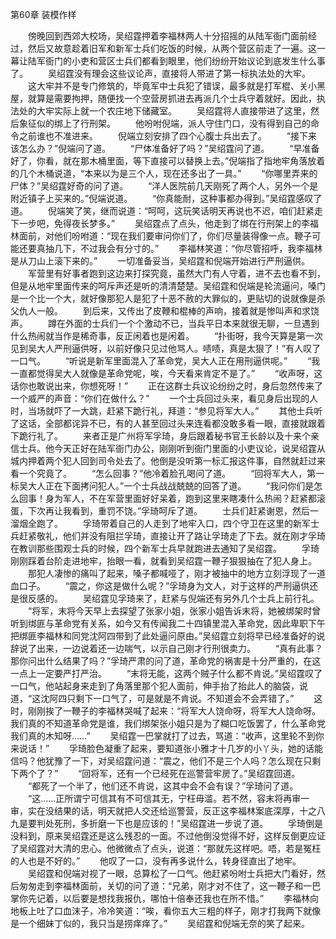 第60章 装模作样

　　傍晚回到西郊大校场，吴绍霆押着李福林两人十分招摇的从陆军衙门面前经过，然后又故意趁着旧军和新军士兵们吃饭的时候，从两个营区前走了一遍。这一幕让陆军衙门的小吏和营区士兵们都看到眼里，他们纷纷开始议论到底发生什么事了。
　　吴绍霆没有理会这些议论声，直接将人带进了第一标执法处的大牢。
　　这大牢并不是专门修筑的，毕竟军中士兵犯了错误，最多就是打军棍、关小黑屋，就算是需要拘押，随便找一个空营房抓进去再派几个士兵守着就好。因此，执法处的大牢实际上就一个农庄地下储藏室。
　　吴绍霆将人直接带进了这里，然后象征似的绑上了行刑架。
　　他吩咐倪端，派人守住门口，没有得到自己的命令之前谁也不准进来。
　　倪端立刻安排了四个心腹士兵出去了。
　　“接下来该怎么办？”倪端问了道。
　　“尸体准备好了吗？”吴绍霆问了道。
　　“早准备好了，你看，就在那木桶里面，等下直接可以替换上去。”倪端指了指地牢角落放着的几个木桶说道，“本来以为是三个人，现在还多出了一具。”
　　“你哪里弄来的尸体？”吴绍霆好奇的问了道。
　　“洋人医院前几天刚死了两个人，另外一个是附近镇子上买来的。”倪端说道。
　　“你真能耐，这种事都办得到。”吴绍霆感叹了道。
　　倪端笑了笑，继而说道：“呵呵，这玩笑话明天再说也不迟，咱们赶紧走下一步吧，免得夜长梦多。”
　　吴绍霆点了点头，他走到了绑在行刑架上的李福林面前，对他们吩咐道：“现在我们要审问你们了，你们尽量装得像一点。鞭子可能还要真抽几下，不过我会有分寸的。”
　　李福林笑道：“你尽管招呼，我李福林是从刀山上滚下来的。”
　　一切准备妥当，吴绍霆和倪端开始进行严刑逼供。
　　军营里有好事者跑到这边来打探究竟，虽然大门有人守着，进不去也看不到，但是从地牢里面传来的呵斥声还是听的清清楚楚。吴绍霆和倪端是轮流逼问，嗓门是一个比一个大，就好像那犯人是犯了十恶不赦的大罪似的，更贴切的说就像是杀父仇人一般。
　　到后来，又传出了皮鞭和棍棒的声响，接着就是惨叫声和求饶声。
　　蹲在外面的士兵们一个个激动不已，当兵平日本来就很无聊，一旦遇到什么热闹就当作是稀奇事，反正闲着也是闲着。
　　“扑街呀，我今天算是第一次见到吴大人严刑逼供呀，以前好像只见过他骂人。啧啧，真是太狠了！”有人叹了一口气。
　　“听说是新军里面混入了革命党，吴大人正在用刑逼供呢。”
　　“我一直都觉得吴大人就像是革命党呢，唉，今天看来肯定不是了。”
　　“收声呀，这话你也敢说出来，你想死呀！”
　　正在这群士兵议论纷纷之时，身后忽然传来了一个威严的声音：“你们在做什么？”
　　一个士兵回过头来，看见身后出现的人时，当场就吓了一大跳，赶紧下跪行礼，拜道：“参见将军大人。”
　　其他士兵听了这话，全部都诧异不已，有的人甚至回过头来连看都没敢多看一眼，直接就跟着下跪行礼了。
　　来者正是广州将军孚琦，身后跟着秘书官王长龄以及十来个亲信士兵。他今天正好在陆军衙门办公，刚刚听到衙门里面的小吏议论，说吴绍霆从城内押着两个犯人回到司令处去了。他倒是没听第一标汇报这件事，自然就赶过来看一个究竟了。
　　“怎么回事？”他冷着脸孔喝问了道。
　　“回将军大人，第一标吴大人正在下面拷问犯人。”一个士兵战战兢兢的回答了道。
　　“我问你们是怎么回事！身为军人，不在军营里面好好呆着，跑到这里来瞎凑什么热闹？赶紧都滚蛋，下次再让我看到，重罚不饶。”孚琦呵斥了道。
　　士兵们赶紧谢恩，然后一溜烟全跑了。
　　孚琦带着自己的人走到了地牢入口，四个守卫在这里的新军士兵赶紧敬礼，他们并没有阻拦孚琦，直接让开了路让孚琦走了下去。就在刚才孚琦在教训那些围观士兵的时候，四个新军士兵早就跑进去通知了吴绍霆。
　　孚琦刚刚踩着台阶走进地牢，抬眼一看，就看到吴绍霆一鞭子狠狠抽在了犯人身上。
　　那犯人凄惨的痛叫了起来，嗓子都喊哑了，刚才被抽中的地方立刻浮现了一道血口子。
　　“震之，你这是做什么呢？”孚琦身为文人，对于这样的严刑逼供还是很反感的。
　　吴绍霆见孚琦来了，赶紧与倪端还有另外几个士兵上前行礼。
　　“将军，末将今天早上去探望了张家小姐，张家小姐告诉末将，她被绑架时曾听到绑匪与革命党有关系，如今又有传闻我二十四镇里混入革命党，因此卑职下午把绑匪李福林和同党沈阿四带到了此处逼问原由。”吴绍霆立刻将早已经准备好的说辞说了出来，一边说着还一边喘气，以示自己刚才行刑很卖力。
　　“真有此事？那你问出什么结果了吗？”孚琦严肃的问了道，革命党的祸害是十分严重的，在这一点上一定要严打严治。
　　“末将无能，这两个贼子什么都不肯说。”吴绍霆叹了一口气，他站起身来走到了角落里那个犯人面前，伸手抬了抬此人的脑袋，说道，“这沈阿四只剩下一口气了，可是就是不肯说。不知道会不会弄错了。”
　　这时，刚刚挨了一鞭子的李福林哭喊了起来：“将军大人饶命呀，将军大人饶命呀。我们真的不知道革命党是谁，我们绑架张小姐只是为了糊口吃饭罢了，什么革命党我们真的木知呀……”
　　吴绍霆一巴掌就打了过去，骂道：“收声，这里轮不到你来说话！”
　　孚琦脸色凝重了起来，要知道张小雅才十几岁的小丫头，她的话能信吗？他犹豫了一下，对吴绍霆问道：“震之，他们不是三个人吗？怎么现在只剩下两个了？”
　　“回将军，还有一个已经死在巡警营牢房了。”吴绍霆回道。
　　“都死了一个半了，他们还不肯说，这其中会不会有误？”孚琦问了道。
　　“这……正所谓宁可信其有不可信其无，宁枉毋滥。若不然，容末将再审一审，实在没结果的话，明天就把人交还给巡警营，反正这李福林案底深厚，十之八九是要判处死刑，多折磨一下也是应该的！”吴绍霆进一步说了道。
　　孚琦倒是没料到，原来吴绍霆还是这么残忍的一面。不过他倒没觉得不好，这样反倒更应证了吴绍霆对大清的忠心。他微微点了点头，说道：“那就先这样吧。唔，若是冤枉的人也是不好的。”
　　他叹了一口，没有再多说什么，转身径直出了地牢。
　　吴绍霆和倪端对视了一眼，总算松了一口气。他赶紧吩咐士兵把大门看好，然后匆匆走到李福林面前，关切的问了道：“兄弟，刚才对不住了，这一鞭子和一巴掌你先记着，以后要是想找我报仇，哪怕十倍奉还我也在所不惜。”
　　李福林向地板上吐了口血沫子，冷冷笑道：“唉，看你五大三粗的样子，刚才打我两下就像是一个细妹丁似的，我只当是捞痒痒了。”
　　吴绍霆和倪端无奈的笑了起来。
